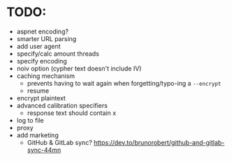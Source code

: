 # TODO:
- aspnet encoding?
- smarter URL parsing
- add user agent
- specify/calc amount threads
- specify encoding
- noiv option (cypher text doesn't include IV)
- caching mechanism
    - prevents having to wait again when forgetting/typo-ing a `--encrypt`
    - resume
- encrypt plaintext
- advanced calibration specifiers
    - response text should contain x
- log to file
- proxy
- add marketing
    - GitHub & GitLab sync? https://dev.to/brunorobert/github-and-gitlab-sync-44mn
